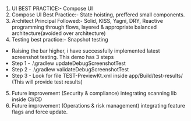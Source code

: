 1. UI BEST PRACTICE:- Compose UI
2. Compose UI Best Practice:- State hoisting, preffered small components.
3. Architect Principal Followed:- Solid, KISS, Yagni, DRY, Reactive programming through flows, layered & appropriate balanced architecture(avoided over architecture)
4. Testing best practice:- Snapshot testing  
- Raising the bar higher, i have successfully implemented latest screenshot testing. This demo has 3 steps 
- Step 1 -  .\gradlew updateDebugScreenshotTest 
- Step 2 -  .\gradlew validateDebugScreenshotTest
- Step 3 -  Look for file TEST-PreviewKt.xml inside app/Build/test-results/ (This will provide test results)
5. Future improvement (Security & compliance)  integrating scanning lib inside CI/CD
6. Future improvement (Operations & risk management) integrating feature flags and force update.         


